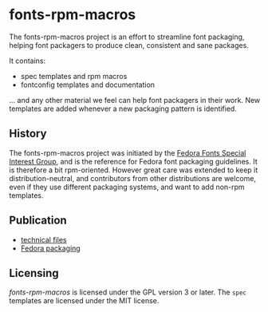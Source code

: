 # fonts-rpm-macros

The fonts-rpm-macros project is an effort to streamline font packaging, helping font packagers to produce clean, consistent and sane packages.

It contains:

- spec templates and rpm macros
- fontconfig templates and documentation

… and any other material we feel can help font packagers in their work. New templates are added whenever a new packaging pattern is identified.

## History

The fonts-rpm-macros project was initiated by the [Fedora Fonts Special Interest Group](http://fonts.fedoraproject.org/), and is the reference for Fedora font packaging guidelines. It is therefore a bit rpm-oriented. However great care was extended to keep it distribution-neutral, and contributors from other distributions are welcome, even if they use different packaging systems, and want to add non-rpm templates.

## Publication

- [technical files](https://pagure.io/fonts-rpm-macros)
- [Fedora packaging](https://src.fedoraproject.org/rpms/fonts-rpm-macros)

## Licensing

*fonts-rpm-macros* is licensed under the GPL version 3 or later. The `spec` templates are licensed under the MIT license.
